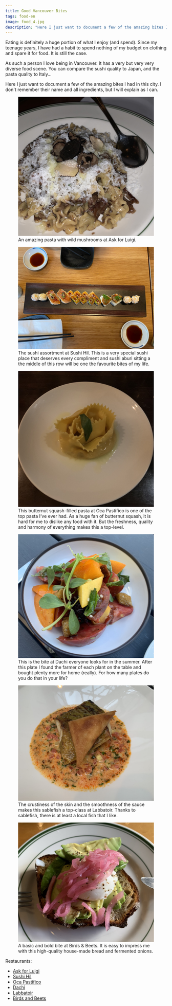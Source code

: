 ```yaml
---
title: Good Vancouver Bites
tags: food-en
image: food_4.jpg
description: "Here I just want to document a few of the amazing bites I had in this city. I don't remember their name and all ingredients, but I will explain as I can."
---
```



Eating is definitely a huge portion of what I enjoy (and spend). Since my teenage years, I have had a habit to spend nothing of my budget on clothing and spare it for food. It is still the case. 

As such a person I love being in Vancouver. It has a very but very very diverse food scene. You can compare the sushi quality to Japan, and the pasta quality to Italy… 

Here  I just want to document a few of the amazing bites I had in this city. I don't remember their name and all ingredients, but I will explain as I can.

<figure>
  <img src="food_1.jpg" alt="" />
  <figcaption>An amazing pasta with wild mushrooms at Ask for Luigi. </figcaption>
</figure>



<figure>
  <img src="food_2.jpg" alt="" />
  <figcaption>The sushi assortment at Sushi Hil. This is a very special sushi place that deserves every compliment and sushi aburi sitting a the middle of this row will be one the favourite bites of my life. </figcaption>
</figure>


<figure>
  <img src="food_3.jpg" alt="" />
  <figcaption>This butternut squash-filled pasta at Oca Pastifico is one of the top pasta I’ve ever had. As a huge fan of butternut squash, it is hard for me to dislike any food with it. But the freshness, quality and harmony of everything makes this a top-level. </figcaption>
</figure>


<figure>
  <img src="food_4.jpg" alt="" />
  <figcaption>This is the bite at Dachi everyone looks for in the summer. After this plate I found the farmer of each plant on the table and bought plenty more for home (really). For how many plates do you do that in your life? </figcaption>
</figure>


<figure>
  <img src="food_5.jpg" alt="" />
  <figcaption>The crustiness of the skin and the smoothness of the sauce makes this sablefish a top-class at Labbatoir. Thanks to sablefish, there is at least a local fish that I like. </figcaption>
</figure>


<figure>
  <img src="food_6.jpg" alt="" />
  <figcaption> A basic and bold bite at Birds & Beets. It is easy to impress me with this high-quality house-made bread and fermented onions. </figcaption>
</figure>


Restaurants:

- [Ask for Luigi](https://www.askforluigi.com/)
- [Sushi Hil](https://www.sushihil.com/)
- [Oca Pastifico](https://ocapastificio.com/)
- [Dachi](https://dachivancouver.com/)
- [Labbatoir](https://www.labattoir.ca/)
- [Birds and Beets](https://www.birdsandbeets.ca/)

